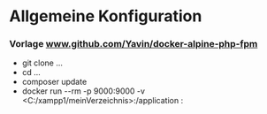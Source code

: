 # Allgemeine Konfiguration
### Vorlage www.github.com/Yavin/docker-alpine-php-fpm

+ git clone ...  
+ cd ...  
+ composer update  
+  docker run --rm -p 9000:9000 -v <C:/xampp1/meinVerzeichnis>:/application <imageName>:<tagName>
